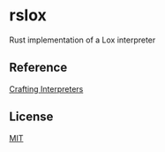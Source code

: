 # rslox
Rust implementation of a Lox interpreter  

## Reference
[Crafting Interpreters](https://github.com/munificent/craftinginterpreters)

## License
[MIT](./LICENSE)